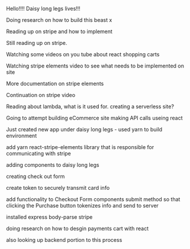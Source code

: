 Hello!!!! Daisy long legs lives!!!

Doing research on how to build this beast x

Reading up on stripe and how to implement

Still reading up on stripe.

Watching some videos on you tube about react shopping carts

Watching stripe elements video to see what needs to be implemented on site

More documentation on stripe elements

Continuation on stripe video

Reading about lambda, what is it used for. creating a serverless site?

Going to attempt building eCommerce site making API calls useing react

Just created new app under daisy long legs - used yarn to build environment

add yarn react-stripe-elements library that is responsible for communicating with stripe

adding components to daisy long legs

creating check out form

create token to securely transmit card info

add functionality to Checkout Form components submit method so that clicking the Purchase button tokenizes info and send to server

installed express body-parse stripe

doing research on how to desgin payments cart with react

also looking up backend portion to this process

